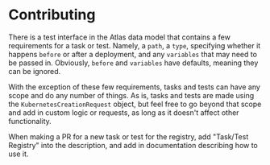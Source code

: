 # Contributing

There is a test interface in the Atlas data model that contains a few requirements for a task or test. Namely, a `path`, a `type`, specifying whether it happens `before` or after a deployment, and any `variables` that may need to be passed in. Obviously, `before` and `variables` have defaults, meaning they can be ignored.

With the exception of these few requirements, tasks and tests can have any scope and do any number of things. As is, tasks and tests are made using the `KubernetesCreationRequest` object, but feel free to go beyond that scope and add in custom logic or requests, as long as it doesn't affect other functionality.

 When making a PR for a new task or test for the registry, add "Task/Test Registry" into the description, and add in documentation describing how to use it.
